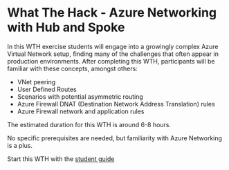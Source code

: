 # What The Hack - Azure Networking with Hub and Spoke

In this WTH exercise students will engage into a growingly complex Azure Virtual Network setup, finding many of the challenges that often appear in production environments. After completing this WTH, participants will be familiar with these concepts, amongst others:

* VNet peering
* User Defined Routes
* Scenarios with potential asymmetric routing
* Azure Firewall DNAT (Destination Network Address Translation) rules
* Azure Firewall network and application rules

The estimated duration for this WTH is around 6-8 hours.

No specific prerequisites are needed, but familiarity with Azure Networking is a plus.

Start this WTH with the [student guide](Student/README.md)
